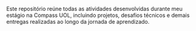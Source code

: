 Este repositório reúne todas as atividades desenvolvidas durante meu estágio na Compass UOL, incluindo projetos, desafios técnicos e demais entregas realizadas ao longo da jornada de aprendizado.